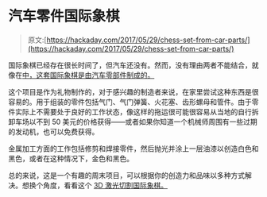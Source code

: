 # 汽车零件国际象棋

> 原文:[https://hackaday.com/2017/05/29/chess-set-from-car-parts/](https://hackaday.com/2017/05/29/chess-set-from-car-parts/)

国际象棋已经存在很长时间了，但汽车还没有。然而，没有理由两者不能结合，就像在[中，这套国际象棋是由汽车零部件制成的。](http://imgur.com/a/IrKU0)

这个项目是作为礼物制作的，对于感兴趣的制造者来说，在家里尝试这种东西是很容易的。用于组装的零件包括气门、气门弹簧、火花塞、齿形螺母和管件。由于零件实际上不需要处于良好的工作状态，像这样的拖运很可能很容易从当地的自行拆卸车场以不到 50 美元的价格获得——或者如果你知道一个机械师周围有一些过期的发动机，也可以免费获得。

金属加工方面的工作包括修剪和焊接零件，然后抛光并涂上一层油漆以创造白色和黑色，或者在这种情况下，金色和黑色。

总的来说，这是一个有趣的周末项目，可以根据你的创造力和品味以多种方式解决。想换个角度，看看这个 [3D 激光切割国际象棋。](http://hackaday.com/2015/06/14/3d-miniature-chess-pieces-made-with-a-laser-cutter/)